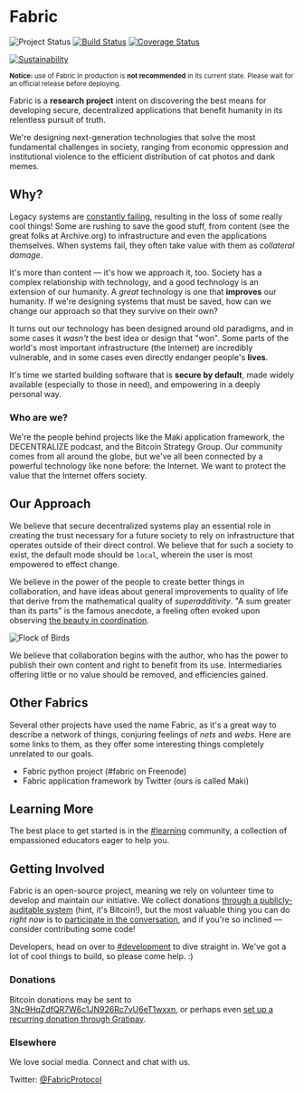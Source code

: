 # Fabric
![Project Status](https://img.shields.io/badge/status-experimental-rainbow.svg?style=flat-square)
[![Build Status](https://img.shields.io/travis/martindale/fabric.svg?branch=master&style=flat-square)](https://travis-ci.org/martindale/fabric)
[![Coverage Status](https://img.shields.io/coveralls/martindale/fabric.svg?style=flat-square)](https://coveralls.io/r/martindale/fabric)
<!-- [![Total Contributors](https://img.shields.io/github/contributors/martindale/fabric.svg?style=flat-square)](https://github.com/martindale/fabric/contributors) -->
[![Sustainability](https://img.shields.io/gratipay/team/fabric.svg?style=flat-square)](https://gratipay.com/fabric)

<small>**Notice:** use of Fabric in production is **not recommended** in its current state.  Please wait for an official release before deploying.</small>

Fabric is a **research project** intent on discovering the best means for
developing secure, decentralized applications that benefit humanity in its
relentless pursuit of truth.

We're designing next-generation technologies that solve the most fundamental
challenges in society, ranging from economic oppression and institutional
violence to the efficient distribution of cat photos and dank memes.

## Why?
Legacy systems are [constantly failing][everything-is-broken],
resulting in the loss of some really cool things!  Some are rushing to save the
good stuff, from content (see the great folks at Archive.org) to infrastructure
and even the applications themselves.  When systems fail, they often take value
with them as _collateral damage_.

It's more than content — it's how we approach it, too.  Society has a complex
relationship with technology, and a good technology is an extension of our
humanity.  A _great_ technology is one that **improves** our humanity. If we're
designing systems that must be saved, how can we change our approach so that
they survive on their own?

It turns out our technology has been designed around old paradigms, and in some
cases it _wasn't_ the best idea or design that "won".  Some parts of the world's
most important infrastructure (the Internet) are incredibly vulnerable, and in
some cases even directly endanger people's **lives**.

It's time we started building software that is **secure by default**, made
widely available (especially to those in need), and empowering in a deeply
personal way.

### Who are we?
We're the people behind projects like the Maki application framework, the
DECENTRALIZE podcast, and the Bitcoin Strategy Group.  Our community comes from
all around the globe, but we've all been connected by a powerful technology like
none before: the Internet.  We want to protect the value that the Internet
offers society.

## Our Approach
We believe that secure decentralized systems play an essential role in creating
the trust necessary for a future society to rely on infrastructure that operates
outside of their direct control.  We believe that for such a society to exist,
the default mode should be `local`, wherein the user is most empowered to effect
change.

We believe in the power of the people to create better things in collaboration,
and have ideas about general improvements to quality of life that derive from
the mathematical quality of _superadditivity_.  "A sum greater than its parts"
is the famous anecdote, a feeling often evoked upon observing [the beauty in
coordination][coordination].

![Flock of Birds][coordination]

We believe that collaboration begins with the author, who has the power to
publish their own content and right to benefit from its use.  Intermediaries
offering little or no value should be removed, and efficiencies gained.

## Other Fabrics
Several other projects have used the name Fabric, as it's a great way to
describe a network of things, conjuring feelings of _nets_ and _webs_.  Here are
some links to them, as they offer some interesting things completely unrelated
to our goals.

- Fabric python project (#fabric on Freenode)
- Fabric application framework by Twitter (ours is called Maki)

## Learning More
The best place to get started is in the [#learning][learning] community, a
collection of empassioned educators eager to help you.

## Getting Involved
Fabric is an open-source project, meaning we rely on volunteer time to develop
and maintain our initiative.  We collect donations [through a publicly-auditable
system][bitcoin-donations] (hint, it's Bitcoin!), but the most valuable thing
you can do _right now_ is to [participate in the conversation][join], and if
you're so inclined — consider contributing some code!

Developers, head on over to [#development][development] to dive straight in.
We've got a lot of cool things to build, so please come help. :)

### Donations
Bitcoin donations may be sent to
[3Nc9HqZdfQR7W6c1JN926Rc7vU6eT1wxxn][bitcoin-donations], or perhaps even [set up
a recurring donation through Gratipay][gratipay].  

### Elsewhere
We love social media.  Connect and chat with us.

Twitter: [@FabricProtocol][twitter]

[learning]: https://maki.io/topics/learning
[development]: https://maki.io/topics/development

[everything-is-broken]: https://medium.com/message/everything-is-broken-81e5f33a24e1
[coordination]: https://i.imgur.com/Ki3fbTh.gif
[bitcoin-donations]: bitcoin:3Nc9HqZdfQR7W6c1JN926Rc7vU6eT1wxxn
[gratipay]: https://gratipay.com/fabric
[twitter]: https://twitter.com/FabricProtocol
[join]: https://maki.io/community
